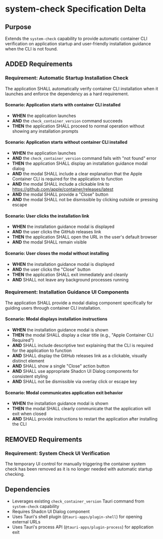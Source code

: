 # system-check Specification Delta

## Purpose

Extends the `system-check` capability to provide automatic container CLI verification on application startup and user-friendly installation guidance when the CLI is not found.

## ADDED Requirements

### Requirement: Automatic Startup Installation Check

The application SHALL automatically verify container CLI installation when it launches and enforce the dependency as a hard requirement.

#### Scenario: Application starts with container CLI installed

- **WHEN** the application launches
- **AND** the `check_container_version` command succeeds
- **THEN** the application SHALL proceed to normal operation without showing any installation prompts

#### Scenario: Application starts without container CLI installed

- **WHEN** the application launches
- **AND** the `check_container_version` command fails with "not found" error
- **THEN** the application SHALL display an installation guidance modal dialog
- **AND** the modal SHALL include a clear explanation that the Apple Container CLI is required for the application to function
- **AND** the modal SHALL include a clickable link to https://github.com/apple/container/releases/latest
- **AND** the modal SHALL provide a "Close" button
- **AND** the modal SHALL not be dismissible by clicking outside or pressing escape

#### Scenario: User clicks the installation link

- **WHEN** the installation guidance modal is displayed
- **AND** the user clicks the GitHub releases link
- **THEN** the application SHALL open the URL in the user's default browser
- **AND** the modal SHALL remain visible

#### Scenario: User closes the modal without installing

- **WHEN** the installation guidance modal is displayed
- **AND** the user clicks the "Close" button
- **THEN** the application SHALL exit immediately and cleanly
- **AND** SHALL not leave any background processes running

### Requirement: Installation Guidance UI Components

The application SHALL provide a modal dialog component specifically for guiding users through container CLI installation.

#### Scenario: Modal displays installation instructions

- **WHEN** the installation guidance modal is shown
- **THEN** the modal SHALL display a clear title (e.g., "Apple Container CLI Required")
- **AND** SHALL include descriptive text explaining that the CLI is required for the application to function
- **AND** SHALL display the GitHub releases link as a clickable, visually distinct element
- **AND** SHALL show a single "Close" action button
- **AND** SHALL use appropriate Shadcn UI Dialog components for consistent styling
- **AND** SHALL not be dismissible via overlay click or escape key

#### Scenario: Modal communicates application exit behavior

- **WHEN** the installation guidance modal is shown
- **THEN** the modal SHALL clearly communicate that the application will exit when closed
- **AND** SHALL provide instructions to restart the application after installing the CLI

## REMOVED Requirements

### Requirement: System Check UI Verification

The temporary UI control for manually triggering the container system check has been removed as it is no longer needed with automatic startup checking.

## Dependencies

- Leverages existing `check_container_version` Tauri command from `system-check` capability
- Requires Shadcn UI Dialog component
- Uses Tauri's shell plugin (`@tauri-apps/plugin-shell`) for opening external URLs
- Uses Tauri's process API (`@tauri-apps/plugin-process`) for application exit
